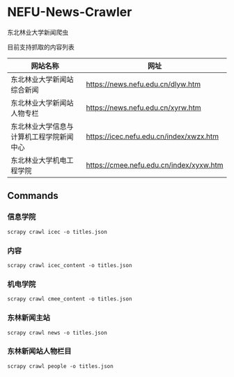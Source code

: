 # NEFU-News-Crawler
东北林业大学新闻爬虫

目前支持抓取的内容列表

| 网站名称                                 | 网址                                    |
| ---------------------------------------- | --------------------------------------- |
| 东北林业大学新闻站综合新闻               | https://news.nefu.edu.cn/dlyw.htm       |
| 东北林业大学新闻站人物专栏               | https://news.nefu.edu.cn/xyrw.htm       |
| 东北林业大学信息与计算机工程学院新闻中心 | https://icec.nefu.edu.cn/index/xwzx.htm |
| 东北林业大学机电工程学院                 | https://cmee.nefu.edu.cn/index/xyxw.htm |



## Commands

### 信息学院

`scrapy crawl icec -o titles.json`

### 内容

`scrapy crawl icec_content -o titles.json`

### 机电学院

`scrapy crawl cmee_content -o titles.json`

### 东林新闻主站

`scrapy crawl news -o titles.json`

### 东林新闻站人物栏目

`scrapy crawl people -o titles.json`

